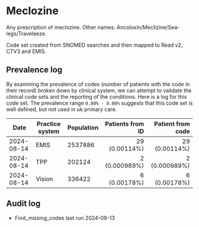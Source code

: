 # Meclozine

Any prescription of meclozine. Other names: Ancoloxin/Meclizine/Sea-legs/Traveleeze.

Code set created from SNOMED searches and then mapped to Read v2, CTV3 and EMIS.

## Prevalence log

By examining the prevalence of codes (number of patients with the code in their record) broken down by clinical system, we can attempt to validate the clinical code sets and the reporting of the conditions. Here is a log for this code set. The prevalence range `0.00% - 0.00%` suggests that this code set is well defined, but not used in uk primary care.

| Date       | Practice system | Population | Patients from ID | Patient from code |
| ---------- | --------------- | ---------- | ---------------: | ----------------: |
| 2024-08-14 | EMIS            | 2537886    |    29 (0.00114%) |     29 (0.00114%) |
| 2024-08-14 | TPP             | 202124     |    2 (0.000989%) |     2 (0.000989%) |
| 2024-08-14 | Vision          | 336422     |     6 (0.00178%) |      6 (0.00178%) |

## Audit log

- Find_missing_codes last run 2024-08-13
